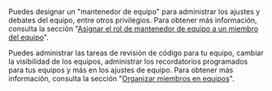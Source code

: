 Puedes designar un "mantenedor de equipo" para administrar los ajustes y debates del equipo, entre otros privilegios. Para obtener más información, consulta la sección "[Asignar el rol de mantenedor de equipo a un miembro del equipo](/organizations/organizing-members-into-teams/assigning-the-team-maintainer-role-to-a-team-member)".

Puedes administrar las tareas de revisión de código para tu equipo, cambiar la visibilidad de los equipos, administrar los recordatorios programados para tus equipos y más en los ajustes de equipo. Para obtener más información, consulta la sección "[Organizar miembros en equipos](/organizations/organizing-members-into-teams)".

